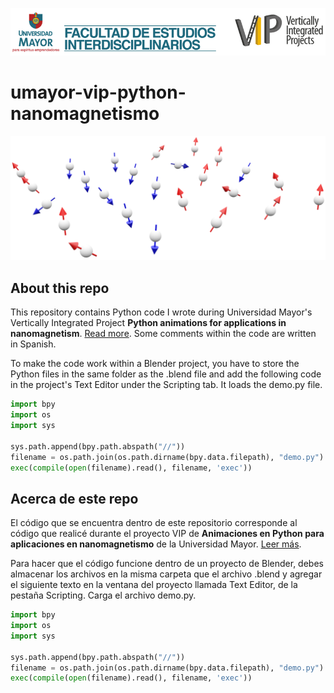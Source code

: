 ![Universidad Mayor and Vertically Integrated Projects logo](umayor-vip-header.png)

# umayor-vip-python-nanomagnetismo

![Paramagnetism image rendered using our code](Blender/paramagnetism.png)

## About this repo
This repository contains Python code I wrote during Universidad Mayor's Vertically Integrated Project **Python animations for applications in nanomagnetism**. [Read more](https://cib.umayor.cl/en/news/vip-projects-the-tool-that-fosters-the-link-between-undergraduate-and-research-carried-out-in-the-u-mayor).
Some comments within the code are written in Spanish.

To make the code work within a Blender project, you have to store the Python files in the same folder as the .blend file and add the following code in the project's Text Editor under the Scripting tab. It loads the demo.py file.
```python
import bpy
import os
import sys

sys.path.append(bpy.path.abspath("//"))
filename = os.path.join(os.path.dirname(bpy.data.filepath), "demo.py") 
exec(compile(open(filename).read(), filename, 'exec'))
```

## Acerca de este repo
El código que se encuentra dentro de este repositorio corresponde al código que realicé durante el proyecto VIP de **Animaciones en Python para aplicaciones en nanomagnetismo** de la Universidad Mayor. [Leer más](https://cib.umayor.cl/news/proyectos-vip-la-herramienta-que-fomenta-la-vinculaci%C3%B3n-entre-el-pregrado-y-la-investigaci%C3%B3n-que-se-realiza-en-la-u-mayor).

Para hacer que el código funcione dentro de un proyecto de Blender, debes almacenar los archivos en la misma carpeta que el archivo .blend y agregar el siguiente texto en la ventana del proyecto llamada Text Editor, de la pestaña Scripting. Carga el archivo demo.py.

```python
import bpy
import os
import sys

sys.path.append(bpy.path.abspath("//"))
filename = os.path.join(os.path.dirname(bpy.data.filepath), "demo.py") 
exec(compile(open(filename).read(), filename, 'exec'))
```
